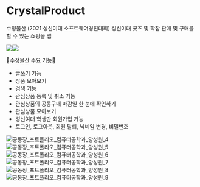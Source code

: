 # CrystalProduct
수정물산 (2021 성신여대 소프트웨어경진대회)
성신여대 굿즈 및 학잠 판매 및 구매를 할 수 있는 쇼핑몰 앱

<a href="https://drive.google.com/file/d/1mOE80D7pPpmH0WJroYSrvBaeaNYmZF7o/view?usp=sharing "><img src="https://img.shields.io/badge/ 동영상으로 수정물산 감상하기 click here-D1B2FF?style=flat-square&logo=Undertale&logoColor=white&link=https://drive.google.com/file/d/1mOE80D7pPpmH0WJroYSrvBaeaNYmZF7o/view?usp=sharing "/></a><a href="https://drive.google.com/file/d/1mOE80D7pPpmH0WJroYSrvBaeaNYmZF7o/view?usp=sharing "><img src="https://img.shields.io/badge/-D1B2FF?style=flat-square&logo=Undertale&logoColor=white&link=https://drive.google.com/file/d/1mOE80D7pPpmH0WJroYSrvBaeaNYmZF7o/view?usp=sharing "/></a>


💜수정물산 주요 기능💜
- 글쓰기 기능
- 상품 모아보기
- 검색 기능
- 관심상품 등록 및 취소 기능
- 관심상품의 공동구매 마감일 한 눈에 확인하기
- 관심상품 모아보기
- 성신여대 학생만 회원가입 가능
- 로그인, 로그아웃, 회원 탈퇴, 닉네임 변경, 비밀번호


![공동장_포트폴리오_컴퓨터공학과_양성원_4](https://user-images.githubusercontent.com/86403488/157916998-d10e2e61-2121-4de9-a576-57fd1626261c.png)
![공동장_포트폴리오_컴퓨터공학과_양성원_5](https://user-images.githubusercontent.com/86403488/157917046-096808db-d6eb-460f-becd-f4601093c8f9.png)
![공동장_포트폴리오_컴퓨터공학과_양성원_6](https://user-images.githubusercontent.com/86403488/157917083-d03ebc8b-e8b7-46fc-be9f-431baaf65d0b.png)
![공동장_포트폴리오_컴퓨터공학과_양성원_7](https://user-images.githubusercontent.com/86403488/157917138-193e8d42-3462-484a-9596-3494a86e5de7.png)
![공동장_포트폴리오_컴퓨터공학과_양성원_8](https://user-images.githubusercontent.com/86403488/157917183-c0edbb60-165b-4cb3-a93b-db7307f0f84e.png)
![공동장_포트폴리오_컴퓨터공학과_양성원_9](https://user-images.githubusercontent.com/86403488/157917191-5b4054f1-9a7c-4dcb-8933-7872340fef74.png)
